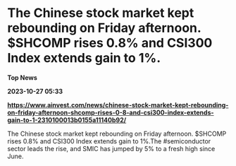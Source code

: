 # The Chinese stock market kept rebounding on Friday afternoon. $SHCOMP rises 0.8% and CSI300 Index extends gain to 1%.
**Top News**

**2023-10-27 05:33**

**https://www.ainvest.com/news/chinese-stock-market-kept-rebounding-on-friday-afternoon-shcomp-rises-0-8-and-csi300-index-extends-gain-to-1-2310100013b0155a11140b92/**

The Chinese stock market kept rebounding on Friday afternoon. $SHCOMP rises 0.8% and CSI300 Index extends gain to 1%.The #semiconductor sector leads the rise, and SMIC has jumped by 5% to a fresh high since June.